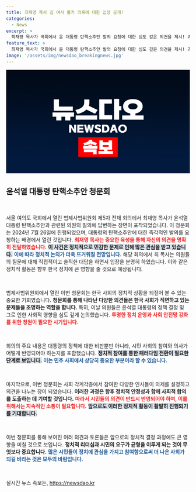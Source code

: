 ```yaml
---
title: 최재영 목사 김 여사 몰카 의혹에 대한 입장 공개!
categories:
  - News
excerpt: >
  최재영 목사가 국회에서 윤 대통령 탄핵소추안 발의 요청에 대한 심도 깊은 의견을 제시! 과연 그의 주장은 어떤 파장을 불러올까?
feature_text: >
  최재영 목사가 국회에서 윤 대통령 탄핵소추안 발의 요청에 대한 심도 깊은 의견을 제시! 과연 그의 주장은 어떤 파장을 불러올까?
image: '/assets/img/newsdao_breakingnews.jpg'
---
```


<p><img src="/assets/img/newsdao_breakingnews.jpg" alt="implanttips 속보" /></p>

<h2 data-ke-size="size26">윤석열 대통령 탄핵소추안 청문회</h2>

<p data-ke-size="size16">&nbsp;</p>

<p>서울 여의도 국회에서 열린 법제사법위원회 제5차 전체 회의에서 최재영 목사가 윤석열 대통령 탄핵소추안과 관련된 의원의 질의에 답변하는 장면이 포착되었습니다. 이 청문회는 2024년 7월 26일에 진행되었으며, 대통령의 탄핵소추안에 대한 즉각적인 발의를 요청하는 배경에서 열린 것입니다. <b><span style="color: #ee2323;">최재영 목사는 중요한 육성을 통해 자신의 의견을 명확히 전달하였습니다.</span></b> <b><span style="background-color: #21538527;">이 사건은 정치적으로 민감한 문제로 인해 많은 관심을 받고 있습니다.</span></b> <b><span style="color: #1a5490;">이에 따라 정치적 논의가 더욱 뜨거워질 전망입니다.</span></b> 해당 회의에서 최 목사는 의원들의 질문에 대해 직접적이고 솔직한 대답을 하면서 입장을 분명히 하였습니다. 이와 같은 정치적 활동은 향후 한국 정치에 큰 영향을 줄 것으로 예상됩니다.</p>

<p data-ke-size="size16">&nbsp;</p>

<p>법제사법위원회에서 열린 이번 청문회는 한국 사회의 정치적 상황을 되짚어 볼 수 있는 중요한 기회였습니다. <b>청문회를 통해 나타난 다양한 의견들은 한국 사회가 직면하고 있는 문제들을 조명하는 역할을 합니다.</b> 특히, 이날 의원들은 윤석열 대통령의 정책 결정 및 그로 인한 사회적 영향을 심도 깊게 논의했습니다. <b><span style="color: #ee2323;">투명한 정치 운영과 사회 안전망 강화를 위한 청원이 필요한 시기입니다.</span></b></p>

<p data-ke-size="size16">&nbsp;</p>

<p>회의의 주요 내용은 대통령의 정책에 대한 비판뿐만 아니라, 시민 사회의 참여와 의사가 어떻게 반영되어야 하는지를 포함했습니다. <b><span style="background-color: #21538527;">정치적 참여를 통한 패러다임 전환이 필요한 단계로 보입니다.</span></b> <b><span style="color: #1a5490;">이는 민주 사회에서 상당히 중요한 부분이라 할 수 있습니다.</span></b></p>

<p data-ke-size="size16">&nbsp;</p>

<p>마지막으로, 이번 청문회는 사회 각계각층에서 참여한 다양한 인사들이 의제를 설정하고 의견을 나누는 장이 되었습니다. <b>이러한 과정은 향후 정치적 안정성과 함께 사회적 합의를 도출하는 데 기여할 것입니다.</b> <b><span style="color: #ee2323;">따라서 시민들의 의견이 반드시 반영되어야 하며, 이를 위해서는 지속적인 소통이 필요합니다.</span></b> <b><span style="background-color: #21538527;">앞으로도 이러한 정치적 활동이 활발히 진행되기를 기대합니다.</span></b></p>

<p data-ke-size="size16">&nbsp;</p>

<p>이번 청문회를 통해 보여진 여러 의견과 토론들은 앞으로의 정치적 결정 과정에도 큰 영향을 미칠 것으로 보입니다. <b>정치적 리더십과 시민의 요구가 균형을 이루게 되는 것이 무엇보다 중요합니다.</b> <b><span style="color: #1a5490;">많은 시민들이 정치에 관심을 가지고 참여함으로써 더 나은 사회가 되길 바라는 것은 모두의 바람입니다.</span></b> </p>

<p data-ke-size="size16">&nbsp;</p>
실시간 뉴스 속보는, <a href="https://newsdao.kr" rel="dofollow">https://newsdao.kr</a>


